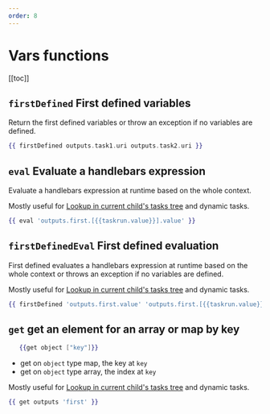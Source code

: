 ```yaml
---
order: 8
---
```


# Vars functions

[[toc]]

## `firstDefined` First defined variables 

Return the first defined variables or throw an exception if no variables are defined.

```handlebars
{{ firstDefined outputs.task1.uri outputs.task2.uri }}
```

## `eval` Evaluate a handlebars expression 

Evaluate a handlebars expression at runtime based on the whole context.

Mostly useful for [Lookup in current child's tasks tree](/docs/developer-guide/variables/#lookup-in-current-childs-tasks-tree) and dynamic tasks.


```handlebars
{{ eval 'outputs.first.[{{taskrun.value}}].value' }}
```

## `firstDefinedEval` First defined evaluation

First defined evaluates a handlebars expression at runtime based on the whole context or throws an exception if no variables are defined.

Mostly useful for [Lookup in current child's tasks tree](/docs/developer-guide/variables/#lookup-in-current-childs-tasks-tree) and dynamic tasks.


```handlebars
{{ firstDefined 'outputs.first.value' 'outputs.first.[{{taskrun.value}}].value' }}
```

## `get` get an element for an array or map by key
```handlebars
   {{get object ["key"]}}
```

* get on `object` type map, the key at `key`
* get on `object` type array, the index at `key`

Mostly useful for [Lookup in current child's tasks tree](/docs/developer-guide/variables/#lookup-in-current-childs-tasks-tree) and dynamic tasks.

```handlebars
{{ get outputs 'first' }}
```

